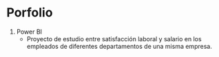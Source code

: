 # Porfolio

1. Power BI
   - Proyecto de estudio entre satisfacción laboral y salario en los empleados de diferentes departamentos de una misma empresa.
    
